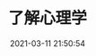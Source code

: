 ---
pageComponent: 
  name: Catalogue
  data: 
    path: 💞️心理学
    imgUrl: /img/idea.png
    description: 我们的小缺点，让我们找到对的人
title: 了解心理学
date: 2021-03-11 21:50:54
permalink: /psychology
sidebar: true
article: false
comment: false
editLink: false
---